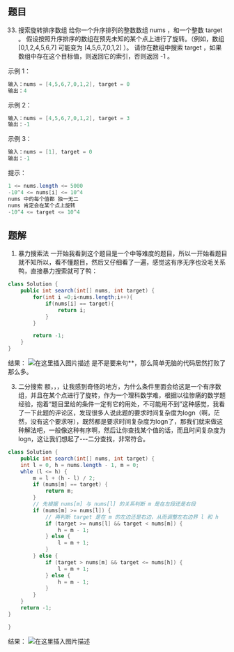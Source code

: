 ﻿## 题目
33. 搜索旋转排序数组
给你一个升序排列的整数数组 nums ，和一个整数 target 。
假设按照升序排序的数组在预先未知的某个点上进行了旋转。（例如，数组 [0,1,2,4,5,6,7] 可能变为 [4,5,6,7,0,1,2] ）。
请你在数组中搜索 target ，如果数组中存在这个目标值，则返回它的索引，否则返回 -1 。
 
示例 1：
```java
输入：nums = [4,5,6,7,0,1,2], target = 0
输出：4
```
示例 2：
```java
输入：nums = [4,5,6,7,0,1,2], target = 3
输出：-1
```
示例 3：
```java
输入：nums = [1], target = 0
输出：-1
```
提示：

```java
1 <= nums.length <= 5000
-10^4 <= nums[i] <= 10^4
nums 中的每个值都 独一无二
nums 肯定会在某个点上旋转
-10^4 <= target <= 10^4
```

## 题解

 1. 暴力搜索法
 一开始我看到这个题目是一个中等难度的题目，所以一开始看题目就不知所以，看不懂题目，然后又仔细看了一遍，感觉这有序无序也没毛关系鸭，直接暴力搜索就可了鸭：
 

```java
class Solution {
    public int search(int[] nums, int target) {
        for(int i =0;i<nums.length;i++){
            if(nums[i] == target){
                return i;
            }
        }

        return -1;
    }
}
```
结果：
![在这里插入图片描述](https://img-blog.csdnimg.cn/20201026200744324.png?x-oss-process=image/watermark,type_ZmFuZ3poZW5naGVpdGk,shadow_10,text_aHR0cHM6Ly9ibG9nLmNzZG4ubmV0L3FxXzQzNzI5Mjc3,size_16,color_FFFFFF,t_70#pic_center)
是不是要来句**，那么简单无脑的代码居然打败了那么多。

 3. 二分搜索
额，，，让我感到奇怪的地方，为什么条件里面会给这是一个有序数组，并且在某个点进行了旋转，作为一个理科数学难，根据以往惨痛的数学题经验，抱着“题目里给的条件一定有它的用处，不可能用不到”这种感觉，我看了一下此题的评论区，发现很多人说此题的要求时间复杂度为logn（啊，茫然，没有这个要求呀），既然都是要求时间复杂度为logn了，那我们就来做这种解法吧，一般像这种有序啊，然后让你查找某个值的话，而且时间复杂度为logn，这让我们想起了---二分查找，非常符合。

```java
class Solution {
    public int search(int[] nums, int target) {
    int l = 0, h = nums.length - 1, m = 0;
    whle (l <= h) {
        m = l + (h - l) / 2;
        if (nums[m] == target) {
            return m;
        }
        // 先根据 nums[m] 与 nums[l] 的关系判断 m 是在左段还是右段 
        if (nums[m] >= nums[l]) {
            // 再判断 target 是在 m 的左边还是右边，从而调整左右边界 l 和 h
            if (target >= nums[l] && target < nums[m]) {
                h = m - 1;
            } else {
                l = m + 1;
            }
        } else {
            if (target > nums[m] && target <= nums[h]) {
                l = m + 1;
            } else {
                h = m - 1;
            }
        }
    }
    return -1;
}

}
```
结果：
![在这里插入图片描述](https://img-blog.csdnimg.cn/20201026202749649.png?x-oss-process=image/watermark,type_ZmFuZ3poZW5naGVpdGk,shadow_10,text_aHR0cHM6Ly9ibG9nLmNzZG4ubmV0L3FxXzQzNzI5Mjc3,size_16,color_FFFFFF,t_70#pic_center)

